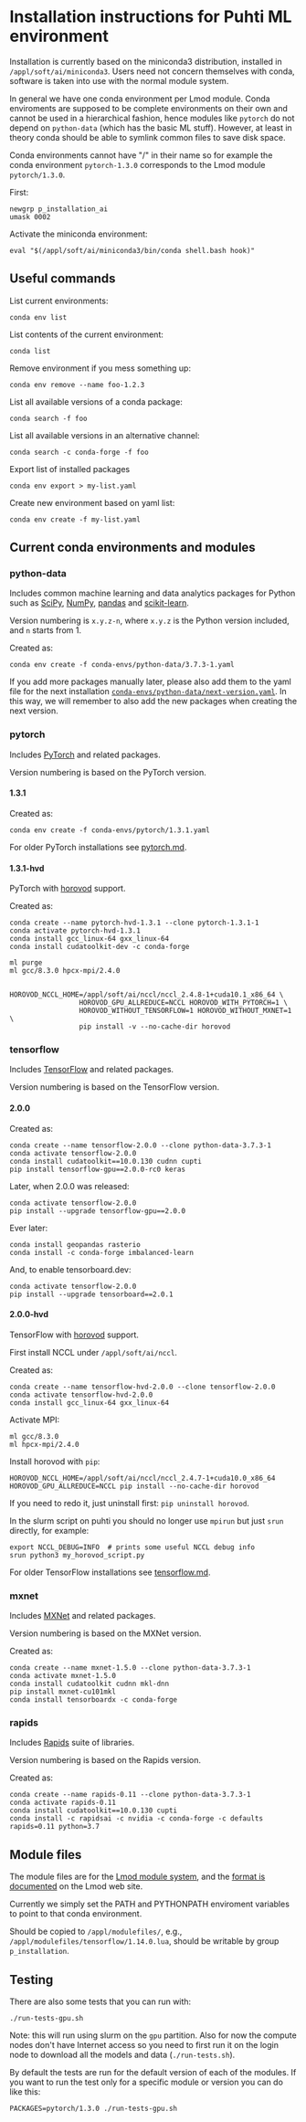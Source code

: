 # Installation instructions for Puhti ML environment

Installation is currently based on the miniconda3 distribution, installed in `/appl/soft/ai/miniconda3`.  Users need not concern themselves with conda, software is taken into use with the normal module system.

In general we have one conda environment per Lmod module.  Conda enviroments are supposed to be complete environments on their own and cannot be used in a hierarchical fashion, hence modules like `pytorch` do not depend on `python-data` (which has the basic ML stuff).  However, at least in theory conda should be able to symlink common files to save disk space.

Conda environments cannot have "/" in their name so for example the conda environment `pytorch-1.3.0` corresponds to the Lmod module `pytorch/1.3.0`.

First:

    newgrp p_installation_ai
    umask 0002

Activate the miniconda environment:

    eval "$(/appl/soft/ai/miniconda3/bin/conda shell.bash hook)"


## Useful commands

List current environments:

    conda env list

List contents of the current environment:

    conda list

Remove environment if you mess something up:

    conda env remove --name foo-1.2.3
    
List all available versions of a conda package:

    conda search -f foo

List all available versions in an alternative channel:

    conda search -c conda-forge -f foo
    
Export list of installed packages

    conda env export > my-list.yaml

Create new environment based on yaml list:

    conda env create -f my-list.yaml

## Current conda environments and modules

### python-data

Includes common machine learning and data analytics packages for Python such as [SciPy](https://www.scipy.org/), [NumPy](http://www.numpy.org/), [pandas](https://pandas.pydata.org/) and [scikit-learn](https://scikit-learn.org/stable/).

Version numbering is `x.y.z-n`, where `x.y.z` is the Python version included, and `n` starts from 1.

Created as:

    conda env create -f conda-envs/python-data/3.7.3-1.yaml
    
If you add more packages manually later, please also add them to the yaml file for the next installation [`conda-envs/python-data/next-version.yaml`](conda-envs/python-data/next-version.yaml).  In this way, we will remember to also add the new packages when creating the next version.


### pytorch

Includes [PyTorch](https://pytorch.org/) and related packages.

Version numbering is based on the PyTorch version.

#### 1.3.1

Created as:

    conda env create -f conda-envs/pytorch/1.3.1.yaml


For older PyTorch installations see [pytorch.md](pytorch.md).

#### 1.3.1-hvd

PyTorch with [horovod](https://github.com/horovod/horovod) support.

Created as:

    conda create --name pytorch-hvd-1.3.1 --clone pytorch-1.3.1-1
    conda activate pytorch-hvd-1.3.1
    conda install gcc_linux-64 gxx_linux-64
    conda install cudatoolkit-dev -c conda-forge
    
    ml purge
    ml gcc/8.3.0 hpcx-mpi/2.4.0
    
    
    HOROVOD_NCCL_HOME=/appl/soft/ai/nccl/nccl_2.4.8-1+cuda10.1_x86_64 \
                     HOROVOD_GPU_ALLREDUCE=NCCL HOROVOD_WITH_PYTORCH=1 \
                     HOROVOD_WITHOUT_TENSORFLOW=1 HOROVOD_WITHOUT_MXNET=1 \
                     pip install -v --no-cache-dir horovod
    

### tensorflow

Includes [TensorFlow](https://www.tensorflow.org/) and related packages.

Version numbering is based on the TensorFlow version.

#### 2.0.0

Created as:

    conda create --name tensorflow-2.0.0 --clone python-data-3.7.3-1 
    conda activate tensorflow-2.0.0
    conda install cudatoolkit==10.0.130 cudnn cupti
    pip install tensorflow-gpu==2.0.0-rc0 keras
    
Later, when 2.0.0 was released:

    conda activate tensorflow-2.0.0
    pip install --upgrade tensorflow-gpu==2.0.0

Ever later:

    conda install geopandas rasterio
    conda install -c conda-forge imbalanced-learn
    
And, to enable tensorboard.dev:

    conda activate tensorflow-2.0.0
    pip install --upgrade tensorboard==2.0.1

#### 2.0.0-hvd

TensorFlow with [horovod](https://github.com/horovod/horovod) support.

First install NCCL under `/appl/soft/ai/nccl`.

Created as:

    conda create --name tensorflow-hvd-2.0.0 --clone tensorflow-2.0.0
    conda activate tensorflow-hvd-2.0.0
    conda install gcc_linux-64 gxx_linux-64

Activate MPI:

    ml gcc/8.3.0
    ml hpcx-mpi/2.4.0

Install horovod with `pip`:

    HOROVOD_NCCL_HOME=/appl/soft/ai/nccl/nccl_2.4.7-1+cuda10.0_x86_64 HOROVOD_GPU_ALLREDUCE=NCCL pip install --no-cache-dir horovod

If you need to redo it, just uninstall first: `pip uninstall horovod`.

In the slurm script on puhti you should no longer use `mpirun` but just `srun` directly, for example:

    export NCCL_DEBUG=INFO  # prints some useful NCCL debug info
    srun python3 my_horovod_script.py

For older TensorFlow installations see [tensorflow.md](tensorflow.md).



### mxnet

Includes [MXNet](https://mxnet.apache.org/) and related packages.

Version numbering is based on the MXNet version.

Created as:

    conda create --name mxnet-1.5.0 --clone python-data-3.7.3-1
    conda activate mxnet-1.5.0
    conda install cudatoolkit cudnn mkl-dnn
    pip install mxnet-cu101mkl
    conda install tensorboardx -c conda-forge

### rapids

Includes [Rapids](https://rapids.ai/) suite of libraries.

Version numbering is based on the Rapids version.

Created as:

    conda create --name rapids-0.11 --clone python-data-3.7.3-1
    conda activate rapids-0.11
    conda install cudatoolkit==10.0.130 cupti
    conda install -c rapidsai -c nvidia -c conda-forge -c defaults rapids=0.11 python=3.7

## Module files

The module files are for the [Lmod module system](https://lmod.readthedocs.io/en/latest/index.html), and the [format is documented](https://lmod.readthedocs.io/en/latest/015_writing_modules.html) on the Lmod web site.

Currently we simply set the PATH and PYTHONPATH enviroment variables to point to that conda environment.

Should be copied to `/appl/modulefiles/`, e.g., `/appl/modulefiles/tensorflow/1.14.0.lua`, should be writable by group `p_installation`.

## Testing

There are also some tests that you can run with:

    ./run-tests-gpu.sh

Note: this will run using slurm on the `gpu` partition.  Also for now the compute nodes don't have Internet access so you need to first run it on the login node to download all the models and data (`./run-tests.sh`).

By default the tests are run for the default version of each of the modules.  If you want to run the test only for a specific module or version you can do like this:

    PACKAGES=pytorch/1.3.0 ./run-tests-gpu.sh
